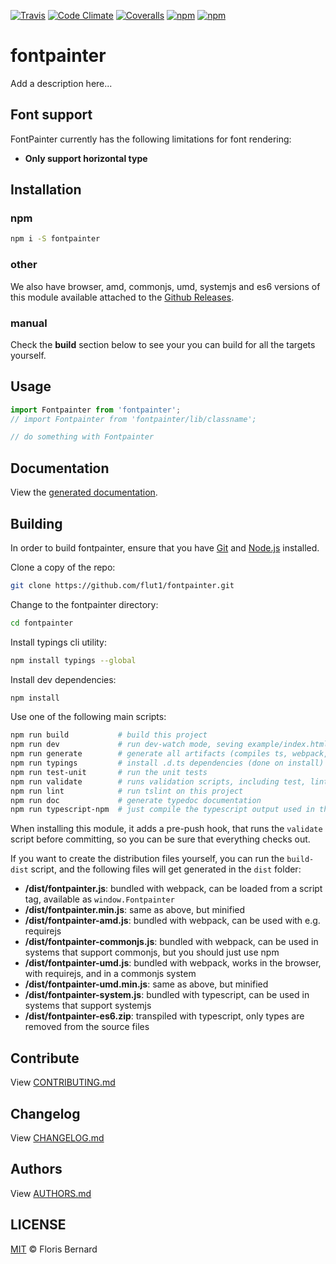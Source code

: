 [![Travis](https://img.shields.io/travis/flut1/knockout-validator.svg?maxAge=2592000)](https://travis-ci.org/flut1/knockout-validator)
[![Code Climate](https://img.shields.io/codeclimate/github/flut1/knockout-validator.svg?maxAge=2592000)](https://codeclimate.com/github/flut1/knockout-validator)
[![Coveralls](https://img.shields.io/coveralls/flut1/knockout-validator.svg?maxAge=2592000)](https://coveralls.io/github/flut1/knockout-validator?branch=master)
[![npm](https://img.shields.io/npm/v/knockout-validator.svg?maxAge=2592000)](https://www.npmjs.com/package/knockout-validator)
[![npm](https://img.shields.io/npm/dm/knockout-validator.svg?maxAge=2592000)](https://www.npmjs.com/package/knockout-validator)

# fontpainter

Add a description here...

## Font support
FontPainter currently has the following limitations for font rendering:
 - **Only support horizontal type**

## Installation

### npm

```sh
npm i -S fontpainter
```

### other

We also have browser, amd, commonjs, umd, systemjs and es6 versions of
this module available attached to the [Github Releases](https://github.com/flut1/fontpainter/releases).

### manual

Check the **build** section below to see your you can build for all the
targets yourself.

## Usage

```ts
import Fontpainter from 'fontpainter';
// import Fontpainter from 'fontpainter/lib/classname';

// do something with Fontpainter
```


## Documentation

View the [generated documentation](https://rawgit.com/flut1/fontpainter/master/doc/typedoc/index.html).


## Building

In order to build fontpainter, ensure that you have [Git](http://git-scm.com/downloads)
and [Node.js](http://nodejs.org/) installed.

Clone a copy of the repo:
```sh
git clone https://github.com/flut1/fontpainter.git
```

Change to the fontpainter directory:
```sh
cd fontpainter
```

Install typings cli utility:
```sh
npm install typings --global
```

Install dev dependencies:
```sh
npm install
```

Use one of the following main scripts:
```sh
npm run build           # build this project
npm run dev             # run dev-watch mode, seving example/index.html in the browser
npm run generate        # generate all artifacts (compiles ts, webpack, docs and coverage)
npm run typings         # install .d.ts dependencies (done on install)
npm run test-unit       # run the unit tests
npm run validate        # runs validation scripts, including test, lint and coverage check
npm run lint            # run tslint on this project
npm run doc             # generate typedoc documentation
npm run typescript-npm  # just compile the typescript output used in the npm module
```

When installing this module, it adds a pre-push hook, that runs the `validate`
script before committing, so you can be sure that everything checks out.

If you want to create the distribution files yourself, you can run the
`build-dist` script, and the following files will get generated in the
`dist` folder:

- **/dist/fontpainter.js**: bundled with webpack, can be loaded from
	a script tag, available as `window.Fontpainter`
- **/dist/fontpainter.min.js**: same as above, but minified
- **/dist/fontpainter-amd.js**: bundled with webpack, can be used
	with e.g. requirejs
- **/dist/fontpainter-commonjs.js**: bundled with webpack, can be
	used in systems that support commonjs, but you should just use npm
- **/dist/fontpainter-umd.js**: bundled with webpack, works in the
	browser, with requirejs, and in a commonjs system
- **/dist/fontpainter-umd.min.js**: same as above, but minified
- **/dist/fontpainter-system.js**: bundled with typescript, can be
	used in systems	that support systemjs
- **/dist/fontpainter-es6.zip**: transpiled with typescript, only
	types are removed from the source files

## Contribute

View [CONTRIBUTING.md](./CONTRIBUTING.md)


## Changelog

View [CHANGELOG.md](./CHANGELOG.md)


## Authors

View [AUTHORS.md](./AUTHORS.md)


## LICENSE

[MIT](./LICENSE) © Floris Bernard


